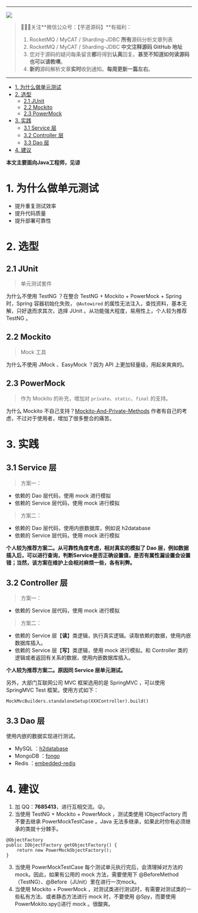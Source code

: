 -------

![](http://www.yunai.me/images/common/wechat_mp.jpeg)

> 🙂🙂🙂关注**微信公众号：【芋道源码】**有福利：
> 1. RocketMQ / MyCAT / Sharding-JDBC **所有**源码分析文章列表  
> 2. RocketMQ / MyCAT / Sharding-JDBC **中文注释源码 GitHub 地址**  
> 3. 您对于源码的疑问每条留言**都**将得到**认真**回复。**甚至不知道如何读源码也可以请教噢**。  
> 4. **新的**源码解析文章**实时**收到通知。**每周更新一篇左右**。

-------

- [1. 为什么做单元测试](#)
- [2. 选型](#)
	- [2.1 JUnit](#)
	- [2.2 Mockito](#)
	- [2.3 PowerMock](#)
- [3. 实践](#)
	- [3.1 Service 层](#)
	- [3.2 Controller 层](#)
	- [3.3 Dao 层](#)
- [4. 建议](#)

**本文主要面向Java工程师，见谅**

# 1. 为什么做单元测试

* 提升重复测试效率
* 提升代码质量
* 提升部署可靠性

# 2. 选型

## 2.1 JUnit

> 单元测试套件

为什么不使用 TestNG ？在整合 TestNG + Mockito + PowerMock + Spring 时，Spring 容器初始化失败， `@Autowired` 的属性无法注入，查找资料，基本无解，只好退而求其次，选择 JUnit 。从功能强大程度，易用性上，个人较为推荐 TestNG 。

## 2.2 Mockito

> Mock 工具

为什么不使用 JMock 、EasyMock ？因为 API 上更加轻量级，用起来爽爽的。

## 2.3 PowerMock

> 作为 Mockito 的补充，增加对 `private`、`static`、`final` 的支持。

为什么 Mockito 不自己支持？[Mockito-And-Private-Methods](https://github.com/mockito/mockito/wiki/Mockito-And-Private-Methods) 作者有自己的考虑，不过对于使用者，增加了很多整合的痛苦。

# 3. 实践

## 3.1 Service 层

> 方案一：

* 依赖的 Dao 层代码，使用 mock 进行模拟
* 依赖的 Service 层代码，使用 mock 进行模拟

> 方案二：

* 依赖的 Dao 层代码，使用内嵌数据库，例如说 h2database 
* 依赖的 Service 层代码，使用 mock 进行模拟

**个人较为推荐方案二。从可靠性角度考虑，相对真实的模拟了 Dao 层，例如数据插入后，可以进行查询，判断Service是否正确设置值，是否有属性漏设置会设置错；当然，该方案在维护上会相对麻烦一些，各有利弊。**

## 3.2 Controller 层

> 方案一：

* 依赖的 Service 层代码，使用 mock 进行模拟

> 方案二：

* 依赖的 Service 层【**读**】类逻辑，执行真实逻辑。读取依赖的数据，使用内嵌数据库插入。
* 依赖的 Service 层【**写**】类逻辑，使用 mock 进行模拟。和 Controller 类的逻辑或者返回有关系的数据，使用内嵌数据库插入。

**个人较为推荐方案二。原因同 Service 层单元测试。**

另外，大部门互联网公司 MVC 框架选用的是 SpringMVC ，可以使用 SpringMVC Test 框架。使用方式如下：

```
MockMvcBuilders.standaloneSetup(XXXController).build()
```

## 3.3 Dao 层

使用内嵌的数据实现进行测试。

* MySQL ：[h2database](https://github.com/h2database/h2database) 
* MongoDB ：[fongo](https://github.com/fakemongo/fongo)
* Redis ：[embedded-redis](https://github.com/kstyrc/embedded-redis)

# 4. 建议

1. 加 QQ：**7685413**，进行互相交流。😜。
2. 当使用 TestNG + Mockito + PowerMock ，测试类使用 IObjectFactory 而不要去继承 PowerMockTestCase 。Java 无法多继承，如果此时你有必须继承的类就十分棘手。

```
@ObjectFactory  
public IObjectFactory getObjectFactory() {  
	return new PowerMockObjectFactory();  
}   
```	

3. 当使用 PowerMockTestCase 每个测试单元执行完后，会清理掉对方法的 mock。因此，如果有公用的 mock 方法，需要使用下 @BeforeMethod（TestNG）、@Before（JUnit）里在进行一次mock。
4. 当使用 Mockito + PowerMock ，对测试类进行测试时，有需要对测试类的一些私有方法、或者静态方法进行 mock 时，不要使用 @Spy，而要使用PowerMokito.spy()进行 mock 。很酸爽。

